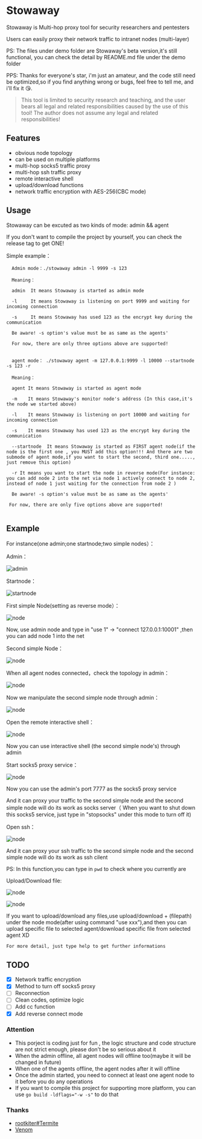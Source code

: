 # Stowaway

Stowaway is Multi-hop proxy tool for security researchers and pentesters

Users can easily proxy their network traffic to intranet nodes (multi-layer)

PS: The files under demo folder are Stowaway's beta version,it's still functional, you can check the detail by README.md file under the demo folder

PPS: Thanks for everyone's star, i'm just an amateur, and the code still need be optimized,so if you find anything wrong or bugs, feel free to tell me, and i'll fix it :kissing_heart:. 
> This tool is limited to security research and teaching, and the user bears all legal and related responsibilities caused by the use of this tool! The author does not assume any legal and related responsibilities!

## Features

- obvious node topology
- can be used on multiple platforms
- multi-hop socks5 traffic proxy
- multi-hop ssh traffic proxy
- remote interactive shell
- upload/download functions
- network traffic encryption with AES-256(CBC mode)


## Usage

Stowaway can be excuted as two kinds of mode: admin && agent


If you don't want to compile the project by yourself, you can check the release tag to get ONE!

Simple example：
```
  Admin mode：./stowaway admin -l 9999 -s 123
  
  Meaning：
  
  admin  It means Stowaway is started as admin mode
  
  -l     It means Stowaway is listening on port 9999 and waiting for incoming connection

  -s     It means Stowaway has used 123 as the encrypt key during the communication
  
  Be aware! -s option's value must be as same as the agents' 

  For now, there are only three options above are supported!
 
```
```
  agent mode： ./stowaway agent -m 127.0.0.1:9999 -l 10000 --startnode -s 123 -r
  
  Meaning：
  
  agent It means Stowaway is started as agent mode 
  
  -m    It means Stowaway's monitor node's address (In this case,it's the node we started above)
  
  -l    It means Stowaway is listening on port 10000 and waiting for incoming connection 

  -s    It means Stowaway has used 123 as the encrypt key during the communication 

  --startnode  It means Stowaway is started as FIRST agent node(if the node is the first one , you MUST add this option!!! And there are two submode of agent mode,if you want to start the second, third one....., just remove this option)

  -r It means you want to start the node in reverse mode(For instance: you can add node 2 into the net via node 1 actively connect to node 2, instead of node 1 just waiting for the connection from node 2 )

  Be aware! -s option's value must be as same as the agents' 

 For now, there are only five options above are supported!
  
```

## Example

For instance(one admin;one startnode;two simple nodes）：

Admin：

![admin](https://github.com/ph4ntonn/Stowaway/blob/master/img/admin.png)

Startnode：

![startnode](https://github.com/ph4ntonn/Stowaway/blob/master/img/startnode.png)

First simple Node(setting as reverse mode）：

![node](https://github.com/ph4ntonn/Stowaway/blob/master/img/node1.png)

Now, use admin node and type in "use 1" -> "connect 127.0.0.1:10001" ,then you can add node 1 into the net

Second simple Node：

![node](https://github.com/ph4ntonn/Stowaway/blob/master/img/node2.png)

When all agent nodes connected，check the topology in admin：

![node](https://github.com/ph4ntonn/Stowaway/blob/master/img/chain.png)

Now we manipulate the second simple node through admin：

![node](https://github.com/ph4ntonn/Stowaway/blob/master/img/manipulate.png)

Open the remote interactive shell：

![node](https://github.com/ph4ntonn/Stowaway/blob/master/img/shell.png)

Now you can use interactive shell (the second simple node's) through admin

Start socks5 proxy service：

![node](https://github.com/ph4ntonn/Stowaway/blob/master/img/socks5.png)


Now you can use the admin's port 7777 as the socks5 proxy service

And it can proxy your traffic to the second simple node and the second simple node will do its work as socks server（ When you want to shut down this socks5 service, just type in "stopsocks" under this mode to turn off it)

Open ssh：

![node](https://github.com/ph4ntonn/Stowaway/blob/master/img/ssh.png)

And it can proxy your ssh traffic to the second simple node and the second simple node will do its work as ssh cilent

PS: In this function,you can type in ```pwd``` to check where you currently are

Upload/Download file:

![node](https://github.com/ph4ntonn/Stowaway/blob/master/img/upload.png)

![node](https://github.com/ph4ntonn/Stowaway/blob/master/img/download.png)

If you want to upload/download any files,use upload/download + (filepath) under the node mode(after using command "use xxx"),and then you can upload specific file to selected agent/download specific file from selected agent XD

```
For more detail, just type help to get further informations
```
## TODO

- [x] Network traffic encryption
- [x] Method to turn off socks5 proxy
- [ ] Reconnection
- [ ] Clean codes, optimize logic
- [ ] Add cc function
- [x] Add reverse connect mode

### Attention

- This porject is coding just for fun , the logic structure and code structure are not strict enough, please don't be so serious about it
- When the admin offline, all agent nodes will offline too(maybe it will be changed in future)
- When one of the agents offline, the agent nodes after it will offline
- Once the admin started, you need to connect at least one agent node to it before you do any operations
- If you want to compile this project for supporting more platform, you can use ```go build -ldflags="-w -s"``` to do that

### Thanks

- [rootkiter#Termite](https://github.com/rootkiter/Termite)
- [Venom](https://github.com/Dliv3/Venom)